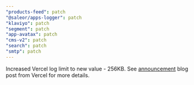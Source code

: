 ```yaml
---
"products-feed": patch
"@saleor/apps-logger": patch
"klaviyo": patch
"segment": patch
"app-avatax": patch
"cms-v2": patch
"search": patch
"smtp": patch
---
```


Increased Vercel log limit to new value - 256KB. See [announcement](https://vercel.com/changelog/updated-logging-limits-for-vercel-functions) blog post from Vercel for more details.
